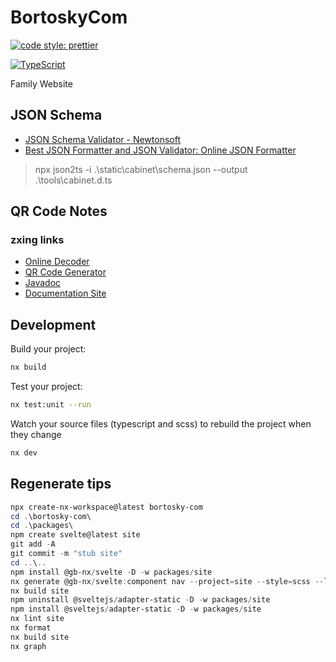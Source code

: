 # BortoskyCom

[![code style: prettier](https://img.shields.io/badge/code_style-prettier-f8bc45.svg)](https://github.com/prettier/prettier)

[![TypeScript](https://img.shields.io/badge/%3C%2F%3E-TypeScript-%230074c1.svg)](https://www.typescriptlang.org/)

Family Website

## JSON Schema

- [JSON Schema Validator - Newtonsoft](https://www.jsonschemavalidator.net/)
- [Best JSON Formatter and JSON Validator: Online JSON Formatter](https://jsonformatter.org/)

> npx json2ts -i .\static\cabinet\schema.json --output .\tools\cabinet.d.ts

## QR Code Notes

### zxing links

- [Online Decoder](https://zxing.org/w/decode.jspx)
- [QR Code Generator](https://zxing.appspot.com/generator)
- [Javadoc](https://zxing.github.io/zxing/apidocs/)
- [Documentation Site](https://zxing.github.io/zxing/)

## Development

Build your project:

```bash
nx build
```

Test your project:

```bash
nx test:unit --run
```

Watch your source files (typescript and scss) to rebuild the project when they change

```bash
nx dev
```

## Regenerate tips

```powershell
npx create-nx-workspace@latest bortosky-com
cd .\bortosky-com\
cd .\packages\
npm create svelte@latest site
git add -A
git commit -m "stub site"
cd ..\..
npm install @gb-nx/svelte -D -w packages/site
nx generate @gb-nx/svelte:component nav --project=site --style=scss --language=ts
nx build site
npm uninstall @sveltejs/adapter-static -D -w packages/site
npm install @sveltejs/adapter-static -D -w packages/site
nx lint site
nx format
nx build site
nx graph
```
